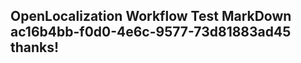 <properties
ms.topic="hero-topic"
ms.test1="hero-topic"
ms.test2="test"/>

## OpenLocalization Workflow Test MarkDown ac16b4bb-f0d0-4e6c-9577-73d81883ad45 thanks!
